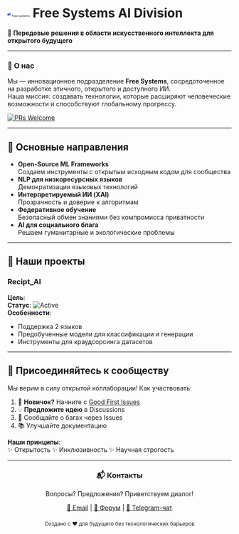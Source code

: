# <img src="logo.svg" alt="Free Systems Logo" width="50"/> Free Systems AI Division

🚀 **Передовые решения в области искусственного интеллекта для открытого будущего**

---

### 🌟 О нас
Мы — инновационное подразделение **Free Systems**, сосредоточенное на разработке этичного, открытого и доступного ИИ.  
Наша миссия: создавать технологии, которые расширяют человеческие возможности и способствуют глобальному прогрессу.

[![PRs Welcome](https://img.shields.io/badge/PRs-Welcome-brightgreen.svg)](https://github.com/free-systems/ai/pulls)

---

## 🧠 Основные направления
- **Open-Source ML Frameworks**  
  Создаем инструменты с открытым исходным кодом для сообщества
- **NLP для низкоресурсных языков**  
  Демократизация языковых технологий
- **Интерпретируемый ИИ (XAI)**  
  Прозрачность и доверие к алгоритмам
- **Федеративное обучение**  
  Безопасный обмен знаниями без компромисса приватности
- **AI для социального блага**  
  Решаем гуманитарные и экологические проблемы
---

## 🚀 Наши проекты

### Recipt_AI
**Цель**:   
**Статус**: ![Active](https://img.shields.io/badge/status-active-success)  
**Особенности**:
- Поддержка 2 языков
- Предобученные модели для классификации и генерации
- Инструменты для краудсорсинга датасетов


---

## 🤝 Присоединяйтесь к сообществу
Мы верим в силу открытой коллаборации! Как участвовать:
1. 🌱 **Новичок?** Начните с [Good First Issues](https://github.com/free-systems/ai/contribute)
2. 💡 **Предложите идею** в Discussions
3. 🐛 Сообщайте о багах через Issues
4. 📚 Улучшайте документацию

**Наши принципы**:  
✨ Открытость ✨ Инклюзивность ✨ Научная строгость

---

<div align="center">
  <h3>📬 Контакты</h3>
  <p>Вопросы? Предложения? Приветствуем диалог!</p>
  <p>
    <a href="mailto:ai@free-systems.org">📧 Email</a> | 
    <a href="https://forum.free-systems.org/c/ai">💬 Форум</a> | 
    <a href="https://t.me/free_systems_ai">📢 Telegram-чат</a>
  </p>
  <sub>Создано с ❤️ для будущего без технологических барьеров</sub>
</div>
